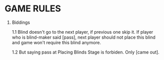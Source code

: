 


# GAME RULES

1. Biddings

    1.1 Blind doesn't go to the next player, if previous one skip it.
    If player who is blind-maker said [pass], next player should not place this blind and game won't require this blind anymore.

    1.2 But saying pass at Placing Blinds Stage is forbiden. Only [came out].
